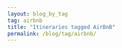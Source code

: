 ```yaml
---
layout: blog_by_tag
tag: airbnb
title: "Itineraries tagged AirBnB"
permalink: /blog/tag/airbnb/
---
```

